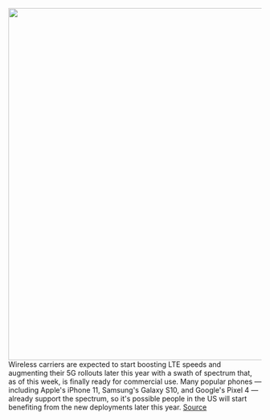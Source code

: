 <img src='https://cdn.vox-cdn.com/thumbor/SxFWU9MY7j-mlXn2GscimT7_HmM=/0x0:2040x1360/1200x800/filters:focal(857x517:1183x843)/cdn.vox-cdn.com/uploads/chorus_image/image/66211769/acastro_190228_1777_vpn_0002.0.jpg' width='700px' /><br/>
Wireless carriers are expected to start boosting LTE speeds and augmenting their 5G rollouts later this year with a swath of spectrum that, as of this week, is finally ready for commercial use. Many popular phones — including Apple's iPhone 11, Samsung's Galaxy S10, and Google's Pixel 4 — already support the spectrum, so it's possible people in the US will start benefiting from the new deployments later this year.
<a href='https://www.theverge.com/2020/1/29/21111463/wireless-speed-boost-spectrum-fcc-cbrs-faster-3-5ghz-phones'> Source <a/>